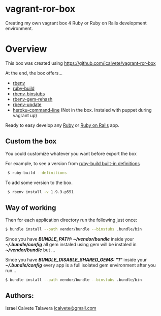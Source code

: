 # vagrant-ror-box

Creating my own vagrant box 4 Ruby or Ruby on Rails development environment.

# Overview

This box was created using https://github.com/icalvete/vagrant-ror-box

At the end, the box offers...

* [rbenv](https://github.com/sstephenson/rbenv)
* [ruby-build](https://github.com/sstephenson/ruby-build)
* [rbenv-binstubs](https://github.com/ianheggie/rbenv-binstubs)
* [rbenv-gem-rehash](https://github.com/sstephenson/rbenv-gem-rehash)
* [rbenv-update](https://github.com/rkh/rbenv-update)
* [heroku-command-line](https://devcenter.heroku.com/articles/heroku-command-line) (Not in the box. Instaled with puppet during vagrant up)

Ready to easy develop any [Ruby](http://ruby-doc.org/) or [Ruby on Rails](http://rubyonrails.org/) app.

## Custom the box

You could customize whatever you want before export the box

For example, to see a version from [ruby-build built-in definitions](https://github.com/rbenv/ruby-build/tree/master/share/ruby-build)

```bash
 $ ruby-build --definitions
```

To add some version to the box.

```bash
 $ rbenv install -v 1.9.3-p551
```

## Way of working

Then for each application directory run the following just once:

```bash
$ bundle install --path vendor/bundle --binstubs .bundle/bin
```

Since you have **_BUNDLE_PATH: ~/vendor/bundle_** inside your **_~/.bundle/config_** all gem instaled using gem will be instaled in **_~/vendor/bundle_** but ...

Since you have **_BUNDLE_DISABLE_SHARED_GEMS: "1"_** inside your **_~/.bundle/config_** every app is a full isolated gem environment after you run...

```bash
$ bundle install --path vendor/bundle --binstubs .bundle/bin
```

## Authors:

Israel Calvete Talavera <icalvete@gmail.com>
